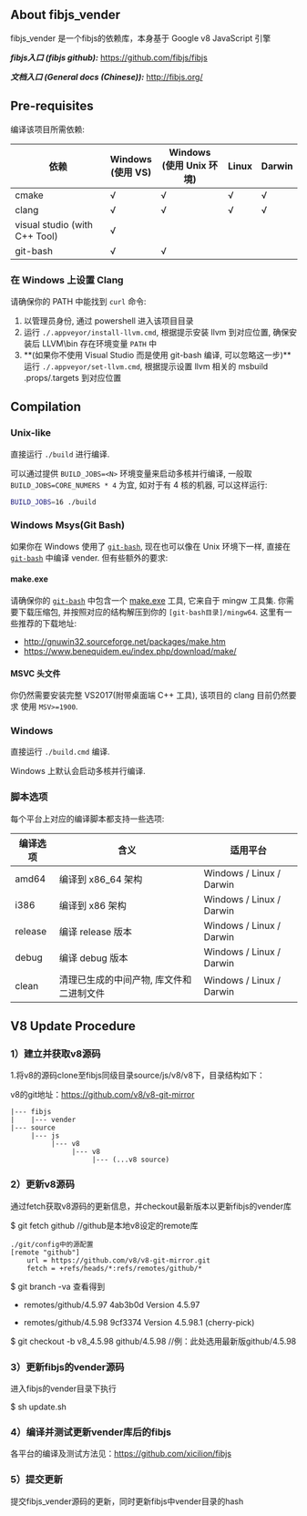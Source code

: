 ## About fibjs_vender

fibjs_vender 是一个fibjs的依赖库，本身基于 Google v8 JavaScript 引擎

***fibjs入口 (fibjs github):*** https://github.com/fibjs/fibjs

***文档入口 (General docs (Chinese)):*** http://fibjs.org/

## Pre-requisites

编译该项目所需依赖:

| 依赖 | Windows<br/>(使用 VS) | Windows<br/>(使用 Unix 环境) | Linux | Darwin |
|--|--|--|--|--|
| cmake | √ | √ | √ | √ |
| clang | √ | √ | √ | √ |
| visual studio (with C++ Tool) | √ | | ||
| git-bash | √ |  √  | | |

### 在 Windows 上设置 Clang

请确保你的 PATH 中能找到 `curl` 命令:

1. 以管理员身份, 通过 powershell 进入该项目目录
2. 运行 `./.appveyor/install-llvm.cmd`, 根据提示安装 llvm 到对应位置, 确保安装后 LLVM\bin 存在环境变量 `PATH` 中
3. **(如果你不使用 Visual Studio 而是使用 git-bash 编译, 可以忽略这一步)**运行 `./.appveyor/set-llvm.cmd`, 根据提示设置 llvm 相关的 msbuild .props/.targets 到对应位置

## Compilation

### Unix-like

直接运行 `./build` 进行编译.

可以通过提供 `BUILD_JOBS=<N>` 环境变量来启动多核并行编译, 一般取 `BUILD_JOBS=CORE_NUMERS * 4` 为宜, 如对于有 4 核的机器, 可以这样运行:

```bash
BUILD_JOBS=16 ./build
```

[`git-bash`]:https://git-scm.com/downloads

### Windows Msys(Git Bash)

如果你在 Windows 使用了 [`git-bash`], 现在也可以像在 Unix 环境下一样, 直接在 [`git-bash`] 中编译 vender. 但有些额外的要求:

[安装 make]:https://stackoverflow.com/questions/32127524/how-to-install-and-use-make-in-windows

[make.exe]:http://gnuwin32.sourceforge.net/packages/make.htm

#### make.exe

请确保你的 [`git-bash`] 中包含一个 [make.exe] 工具, 它来自于 mingw 工具集. 你需要下载压缩包, 并按照对应的结构解压到你的 `[git-bash目录]/mingw64`. 这里有一些推荐的下载地址:

- http://gnuwin32.sourceforge.net/packages/make.htm
- https://www.benequidem.eu/index.php/download/make/
     
#### MSVC 头文件     

你仍然需要安装完整 VS2017(附带桌面端 C++ 工具), 该项目的 clang 目前仍然要求 使用 `MSV>=1900`.

### Windows

直接运行 `./build.cmd` 编译.

Windows 上默认会启动多核并行编译.

### 脚本选项

每个平台上对应的编译脚本都支持一些选项:

|编译选项|含义|适用平台|
|--|--|--|
| amd64 | 编译到 x86_64 架构 | Windows / Linux / Darwin
| i386 | 编译到 x86 架构 | Windows / Linux / Darwin
| release | 编译 release 版本 | Windows / Linux / Darwin
| debug | 编译 debug 版本 | Windows / Linux / Darwin
| clean | 清理已生成的中间产物, 库文件和二进制文件 | Windows / Linux / Darwin

## V8 Update Procedure

### 1）建立并获取v8源码

1.将v8的源码clone至fibjs同级目录source/js/v8/v8下，目录结构如下：

v8的git地址：https://github.com/v8/v8-git-mirror

    |--- fibjs
    |    |--- vender 
    |--- source 
         |--- js 
              |--- v8
                   |--- v8
                        |--- (...v8 source)


### 2）更新v8源码

通过fetch获取v8源码的更新信息，并checkout最新版本以更新fibjs的vender库

$ git fetch github  //github是本地v8设定的remote库

    ./git/config中的源配置
    [remote "github"]
        url = https://github.com/v8/v8-git-mirror.git
        fetch = +refs/heads/*:refs/remotes/github/*

$ git branch -va 查看得到

* remotes/github/4.5.97         4ab3b0d Version 4.5.97

* remotes/github/4.5.98         9cf3374 Version 4.5.98.1 (cherry-pick)

$ git checkout -b v8_4.5.98 github/4.5.98  //例：此处选用最新版github/4.5.98

### 3）更新fibjs的vender源码

进入fibjs的vender目录下执行

$ sh update.sh

### 4）编译并测试更新vender库后的fibjs

各平台的编译及测试方法见：https://github.com/xicilion/fibjs

### 5）提交更新

提交fibjs_vender源码的更新，同时更新fibjs中vender目录的hash